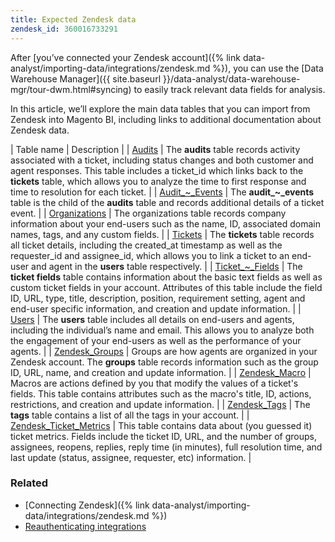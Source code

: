 ```yaml
---
title: Expected Zendesk data
zendesk_id: 360016733291
---
```


After [you’ve connected your Zendesk account]({% link data-analyst/importing-data/integrations/zendesk.md %}), you can use the [Data Warehouse Manager]({{ site.baseurl }}/data-analyst/data-warehouse-mgr/tour-dwm.html#syncing) to easily track relevant data fields for analysis.

In this article, we’ll explore the main data tables that you can import from Zendesk into Magento BI, including links to additional documentation about Zendesk data.

| Table name | Description |
| [Audits](https://developer.zendesk.com/rest_api/docs/core/ticket_audits) | The **audits** table records activity associated with a ticket, including status changes and both customer and agent responses. This table includes a ticket\_id which links back to the **tickets** table, which allows you to analyze the time to first response and time to resolution for each ticket. |
| [Audit\_~\_Events](https://developer.zendesk.com/rest_api/docs/core/ticket_audits#audit-events) | The **audit\_~\_events** table is the child of the **audits** table and records additional details of a ticket event. |
| [Organizations](https://developer.zendesk.com/rest_api/docs/core/organizations) | The organizations table records company information about your end-users such as the name, ID, associated domain names, tags, and any custom fields. |
| [Tickets](https://developer.zendesk.com/rest_api/docs/core/tickets) | The **tickets** table records all ticket details, including the created_at timestamp as well as the requester\_id and assignee\_id, which allows you to link a ticket to an end-user and agent in the **users** table respectively. |
| [Ticket\_~\_Fields](https://developer.zendesk.com/rest_api/docs/core/ticket_fields) | The **ticket fields** table contains information about the basic text fields as well as custom ticket fields in your account. Attributes of this table include the field ID, URL, type, title, description, position, requirement setting, agent and end-user specific information, and creation and update information. |
| [Users](https://developer.zendesk.com/rest_api/docs/core/users) | The **users** table includes all details on end-users and agents, including the individual’s name and email. This allows you to analyze both the engagement of your end-users as well as the performance of your agents. |
| [Zendesk\_Groups](https://developer.zendesk.com/rest_api/docs/core/groups) | Groups are how agents are organized in your Zendesk account. The **groups** table records information such as the group ID, URL, name, and creation and update information. |
| [Zendesk\_Macro](https://developer.zendesk.com/rest_api/docs/core/macros) | Macros are actions defined by you that modify the values of a ticket\'s fields. This table contains attributes such as the macro\'s title, ID, actions, restrictions, and creation and update information. |
| [Zendesk\_Tags](https://developer.zendesk.com/rest_api/docs/core/tags) | The **tags** table contains a list of all the tags in your account. |
| [Zendesk\_Ticket\_Metrics](https://developer.zendesk.com/rest_api/docs/core/ticket_metrics#ticket-metrics) | This table contains data about (you guessed it) ticket metrics. Fields include the ticket ID, URL, and the number of groups, assignees, reopens, replies, reply time (in minutes), full resolution time, and last update (status, assignee, requester, etc) information. |

### Related

* [Connecting Zendesk]({% link data-analyst/importing-data/integrations/zendesk.md %})
* [Reauthenticating integrations](https://support.magento.com/hc/en-us/articles/360016733151-Reauthenticating-integrations)

